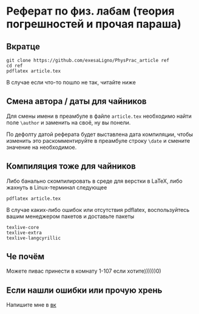 # Реферат по физ. лабам (теория погрешностей и прочая параша)

## Вкратце

```
git clone https://github.com/exesaLigno/PhysPrac_article ref
cd ref
pdflatex article.tex
```

В случае если что-то пошло не так, читайте ниже

## Смена автора / даты для чайников

Для смены имени в преамбуле в файле `article.tex` необходимо найти поле `\author` и заменить на своё, ну вы понели.

По дефолту датой реферата будет выставлена дата компиляции, чтобы изменить это раскомментируйте в преамбуле строку `\date` и смените значение на необходимое.

## Компиляция тоже для чайников

Либо банально скомпилировать в среде для верстки в LaTeX, либо жахнуть в Linux-терминал следующее

```
pdflatex article.tex
```

В случае каких-либо ошибок или отсутствия pdflatex, воспользуйтесь вашим менеджером пакетов и доставьте пакеты

```
texlive-core
texlive-extra
texlive-langcyrillic
```

## Че почём

Можете пивас принести в комнату 1-107 если хотите))))))0)


## Если нашли ошибки или прочую хрень

Напишите мне в [вк](https://vk.com/exesa_ligno)

